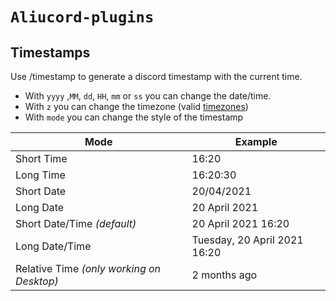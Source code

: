 # `Aliucord-plugins`

## Timestamps
 Use /timestamp to generate a discord timestamp with the current time.
 - With `yyyy` ,`MM`, `dd`, `HH`, `mm` or `ss` you can change the date/time.
 - With `z` you can change the timezone (valid [timezones](https://github.com/MrAn0nym/timestamps/timezones.md))
 - With `mode` you can change the style of the timestamp

| Mode                                      | Example                      |
|-------------------------------------------|------------------------------|
| Short Time                                | 16:20                        |
| Long Time                                 | 16:20:30                     |
| Short Date                                | 20/04/2021                   |
| Long Date                                 | 20 April 2021                |
| Short Date/Time *(default)*               | 20 April 2021 16:20          |
| Long Date/Time                            | Tuesday, 20 April 2021 16:20 |
| Relative Time *(only working on Desktop)* | 2 months ago                 |
